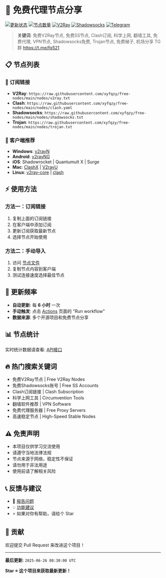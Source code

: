 # 🚀 免费代理节点分享

[![更新状态](https://github.com/xyfqzy/free-nodes/actions/workflows/update-nodes.yml/badge.svg)](https://github.com/xyfqzy/free-nodes/actions)
[![节点数量](https://img.shields.io/badge/节点数量-动态更新-brightgreen)](https://github.com/xyfqzy/free-nodes)
[![V2Ray](https://img.shields.io/badge/V2Ray-免费节点-blue)](https://github.com/xyfqzy/free-nodes)
[![Shadowsocks](https://img.shields.io/badge/Shadowsocks-免费-red)](https://github.com/xyfqzy/free-nodes)
[![Telegram](https://img.shields.io/badge/Telegram-2CA5E0?style=for-the-badge&logo=telegram&logoColor=white)](https://t.me/fq521)

> **关键词**: 免费V2Ray节点, 免费SS节点, Clash订阅, 科学上网, 翻墙工具, 免费代理, VPN节点, Shadowsocks免费, Trojan节点, 免费梯子, 机场分享
TG群 https://t.me/fq521
## 📋 节点列表

### 🔗 订阅链接
- **V2Ray**: `https://raw.githubusercontent.com/xyfqzy/free-nodes/main/nodes/v2ray.txt`
- **Clash**: `https://raw.githubusercontent.com/xyfqzy/free-nodes/main/nodes/clash.yaml`
- **Shadowsocks**: `https://raw.githubusercontent.com/xyfqzy/free-nodes/main/nodes/shadowsocks.txt`
- **Trojan**: `https://raw.githubusercontent.com/xyfqzy/free-nodes/main/nodes/trojan.txt`

### 📱 客户端推荐
- **Windows**: [v2rayN](https://github.com/2dust/v2rayN/releases) 
- **Android**: [v2rayNG](https://github.com/2dust/v2rayNG/releases) 
- **iOS**: Shadowrocket | Quantumult X | Surge
- **Mac**: [ClashX](https://github.com/yichengchen/clashX/releases) | [V2rayU](https://github.com/yanue/V2rayU/releases)
- **Linux**: [v2ray-core](https://github.com/v2fly/v2ray-core/releases) | [clash](https://github.com/Dreamacro/clash/releases)

## ⚡ 使用方法

### 方法一：订阅链接
1. 复制上面的订阅链接
2. 在客户端中添加订阅
3. 更新订阅获取最新节点
4. 选择节点开始使用

### 方法二：手动导入
1. 访问 [节点文件](https://github.com/xyfqzy/free-nodes/tree/main/nodes)
2. 复制节点内容到客户端
3. 测试连接速度选择最佳节点

## 🔄 更新频率

- **自动更新**: 每 **6 小时** 一次
- **手动触发**: 点击 [Actions](https://github.com/xyfqzy/free-nodes/actions) 页面的 "Run workflow"
- **数据来源**: 多个开源项目和免费节点分享

## 📊 节点统计

实时统计数据请查看: [API接口](https://raw.githubusercontent.com/xyfqzy/free-nodes/main/api/nodes.json)

## 🔥 热门搜索关键词
- 免费V2Ray节点 | Free V2Ray Nodes
- 免费Shadowsocks账号 | Free SS Accounts  
- Clash订阅链接 | Clash Subscription
- 科学上网工具 | Circumvention Tools
- 翻墙软件推荐 | VPN Software
- 免费代理服务器 | Free Proxy Servers
- 高速稳定节点 | High-Speed Stable Nodes

## ⚠️ 免责声明

- 本项目仅供学习交流使用
- 请遵守当地法律法规
- 节点来源于网络，稳定性不保证
- 请勿用于非法用途
- 使用前请了解相关风险

## 📞 反馈与建议

- 🐛 [报告问题](https://github.com/xyfqzy/free-nodes/issues)
- 💡 [功能建议](https://github.com/xyfqzy/free-nodes/discussions)
- ⭐ 如果对你有帮助，请给个 Star

## 🤝 贡献

欢迎提交 Pull Request 来改进这个项目！

---
**最后更新**: `2025-06-26 08:30:00 UTC`

**Star ⭐ 这个项目来获取最新更新！**
